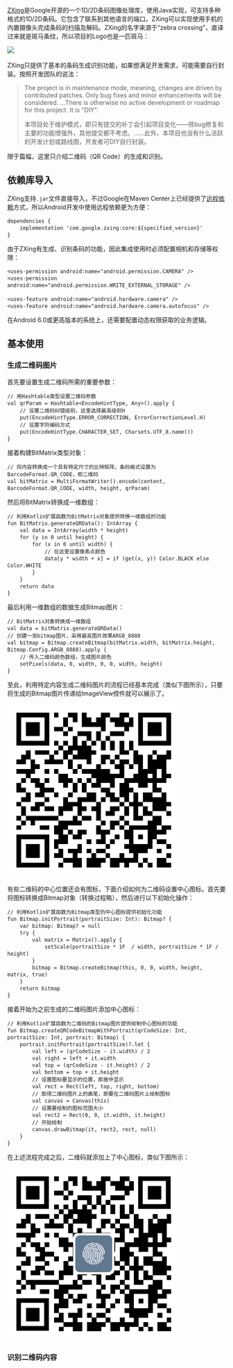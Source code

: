 [ZXing](https://github.com/zxing/zxing)是Google开源的一个1D/2D条码图像处理库，使用Java实现，可支持多种格式的1D/2D条码。它包含了联系到其他语言的端口。ZXing可以实现使用手机的内置摄像头完成条码的扫描及解码。ZXing的名字来源于“zebra crossing”，直译过来就是斑马条纹，所以项目的Logo也是一匹斑马：

![](https://camo.githubusercontent.com/1c0ff84f124fc90e102e85e7c61f2d21e480570632e72b06cdef2109e6c13fe8/68747470733a2f2f7261772e6769746875622e636f6d2f77696b692f7a78696e672f7a78696e672f7a78696e672d6c6f676f2e706e67)

ZXing只提供了基本的条码生成识别功能，如果想满足开发需求，可能需要自行封装。按照开发团队的说法：

> The project is in maintenance mode, meaning, changes are driven by contributed patches. Only bug fixes and minor enhancements will be considered. ...There is otherwise no active development or roadmap for this project. It is "DIY".
> 
> 本项目处于维护模式，即只有提交的补丁会引起项目变化——除bug修复和主要的功能增强外，其他提交都不考虑。……此外，本项目也没有什么活跃的开发计划或路线图，开发者可DIY自行封装。

限于篇幅，这里只介绍二维码（QR Code）的生成和识别。

## 依赖库导入

ZXing支持`.jar`文件直接导入，不过Google在Maven Center上已经提供了[远程依赖](https://mvnrepository.com/artifact/com.google.zxing/core)方式，所以Android开发中使用远程依赖更为方便：

```
dependencies {
    implementation 'com.google.zxing:core:${specified_version}'
}
```

由于ZXing有生成、识别条码的功能，因此集成使用时必须配置相机和存储等权限：

```
<uses-permission android:name="android.permission.CAMERA" />
<uses-permission android:name="android.permission.WRITE_EXTERNAL_STORAGE" />

<uses-feature android:name="android.hardware.camera" />
<uses-feature android:name="android.hardware.camera.autofocus" />
```

在Android 6.0或更高版本的系统上，还需要配置动态权限获取的业务逻辑。

## 基本使用

### 生成二维码图片

首先要设置生成二维码所需的重要参数：
```
// 用Hashtable类型设置二维码参数
val qrParam = Hashtable<EncodeHintType, Any>().apply {
    // 设置二维码纠错级别，这里选择最高级别H
    put(EncodeHintType.ERROR_CORRECTION, ErrorCorrectionLevel.H)
    // 设置字符编码方式
    put(EncodeHintType.CHARACTER_SET, Charsets.UTF_8.name())
}
```

接着构建BitMatrix类型对象：
```
// 将内容转换成一个具有特定尺寸的比特矩阵，条码格式设置为BarcodeFormat.QR_CODE，即二维码
val bitMatrix = MultiFormatWriter().encode(content, BarcodeFormat.QR_CODE, width, height, qrParam)
```

然后将BitMatrix转换成一维数组：
```
// 利用Kotlin扩展函数为BitMatrix对象提供转换一维数组的功能
fun BitMatrix.generateQRData(): IntArray {
    val data = IntArray(width * height)
    for (y in 0 until height) {
        for (x in 0 until width) {
            // 在这里设置像素点颜色
            data[y * width + x] = if (get(x, y)) Color.BLACK else Color.WHITE
        }
    }
    return data
}
```

最后利用一维数组的数据生成Bitmap图片：
```
// BitMatrix对象转换成一维数组
val data = bitMatrix.generateQRData()
// 创建一张bitmap图片，采用最高图片效果ARGB_8888
val bitmap = Bitmap.createBitmap(bitMatrix.width, bitMatrix.height, Bitmap.Config.ARGB_8888).apply {
    // 传入二维码颜色数组，生成图片颜色
    setPixels(data, 0, width, 0, 0, width, height) 
}
```

至此，利用特定内容生成二维码图片的流程已经基本完成（类似下图所示），只要将生成的Bitmap图片传递给ImageView控件就可以展示了。

![](pics/zxing.png)

有些二维码的中心位置还会有图标，下面介绍如何为二维码设置中心图标。首先要将图标转换成Bitmap对象（转换过程略），然后进行以下初始化操作：
```
// 利用Kotlin扩展函数为Bitmap类型的中心图标提供初始化功能
fun Bitmap.initPortrait(portraitSize: Int): Bitmap? {
    var bitmap: Bitmap? = null
    try {
        val matrix = Matrix().apply {
            setScale(portraitSize * 1F  / width, portraitSize * 1F / height)
        }
        bitmap = Bitmap.createBitmap(this, 0, 0, width, height, matrix, true)
    }
    return bitmap
}
```

接着开始为之前生成的二维码图片添加中心图标：
```
// 利用Kotlin扩展函数为二维码的Bitmap图片提供绘制中心图标的功能
fun Bitmap.createQRCodeBitmapWithPortrait(qrCodeSize: Int, portraitSize: Int, portrait: Bitmap) {
    portrait.initPortrait(portraitSize)?.let {
        val left = (qrCodeSize - it.width) / 2
        val right = left + it.width
        val top = (qrCodeSize - it.height) / 2
        val bottom = top + it.height
        // 设置图标要显示的位置，即居中显示
        val rect = Rect(left, top, right, bottom)
        // 取得二维码图片上的画笔，即要在二维码图片上绘制图标
        val canvas = Canvas(this)
        // 设置要绘制的图标范围大小
        val rect2 = Rect(0, 0, it.width, it.height)
        // 开始绘制
        canvas.drawBitmap(it, rect2, rect, null)
    }
}
```

在上述流程完成之后，二维码就添加上了中心图标，类似下图所示：

![](pics/zxing2.png)


### 识别二维码内容



